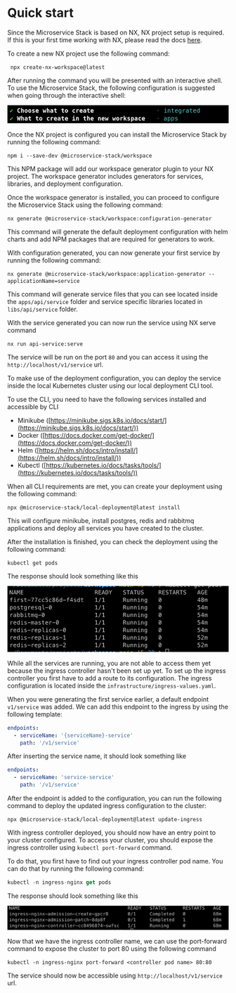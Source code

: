 # Quick start

Since the Microservice Stack is based on NX, NX project setup is required. If this is your first time working with NX, please read the docs [here](https://nx.dev/getting-started).



To create a new NX project use the following command:

```
 npx create-nx-workspace@latest
```

After running the command you will be presented with an interactive shell. To use the Microservice Stack, the following configuration is suggested when going through the interactive shell:

<img src=".gitbook/assets/image (2).png" alt="" data-size="original">

Once the NX project is configured you can install the Microservice Stack by running the following command:

```
npm i --save-dev @microservice-stack/workspace
```

This NPM package will add our workspace generator plugin to your NX project. The workspace generator includes generators for services, libraries, and deployment configuration.

Once the workspace generator is installed, you can proceed to configure the Microservice Stack using the following command:

```
nx generate @microservice-stack/workspace:configuration-generator
```

This command will generate the default deployment configuration with helm charts and add NPM packages that are required for generators to work.

With configuration generated, you can now generate your first service by running the following command:

```
nx generate @microservice-stack/workspace:application-generator --applicationName=service
```

This command will generate service files that you can see located inside the `apps/api/service` folder and service specific libraries located in `libs/api/service` folder.

With the service generated you can now run the service using NX serve command

```
nx run api-service:serve
```

The service will be run on the port `80` and you can access it using the `http://localhost/v1/service` url.

To make use of the deployment configuration, you can deploy the service inside the local Kubernetes cluster using our local deployment CLI tool.&#x20;

To use the CLI, you need to have the following services installed and accessible by CLI

* Minikube ([https://minikube.sigs.k8s.io/docs/start/](https://minikube.sigs.k8s.io/docs/start/))
* Docker ([https://docs.docker.com/get-docker/](https://docs.docker.com/get-docker/))
* Helm ([https://helm.sh/docs/intro/install/](https://helm.sh/docs/intro/install/))
* Kubectl ([https://kubernetes.io/docs/tasks/tools/](https://kubernetes.io/docs/tasks/tools/))

When all CLI requirements are met, you can create your deployment using the following command:

```
npx @microservice-stack/local-deployment@latest install
```

This will configure minikube, install postgres, redis and rabbitmq applications and deploy all services you have created to the cluster.

After the installation is finished, you can check the deployment using the following command:

```
kubectl get pods
```

The response should look something like this

![](.gitbook/assets/image.png)

While all the services are running, you are not able to access them yet because the ingress controller hasn't been set up yet. To set up the ingress controller you first have to add a route to its configuration. The ingress configuration is located inside the `infrastructure/ingress-values.yaml`.

When you were generating the first service earlier, a default endpoint `v1/service` was added. We can add this endpoint to the ingress by using the following template:

```yaml
endpoints:
  - serviceName: '{serviceName}-service'
    path: '/v1/service'
```

After inserting the service name, it should look something like

```yaml
endpoints:
  - serviceName: 'service-service'
    path: '/v1/service'
```

After the endpoint is added to the configuration, you can run the following command to deploy the updated ingress configuration to the cluster:

```
npx @microservice-stack/local-deployment@latest update-ingress
```

With ingress controller deployed, you should now have an entry point to your cluster configured. To access your cluster, you should expose the ingress controller using `kubectl port-forward` command.

To do that, you first have to find out your ingress controller pod name. You can do that by running the following command:

```typescript
kubectl -n ingress-nginx get pods
```

The response should look something like this

![](<.gitbook/assets/image (1).png>)

Now that we have the ingress controller name, we can use the port-forward command to expose the cluster to port 80 using the following command

```
kubectl -n ingress-nginx port-forward <controller pod name> 80:80
```

The service should now be accessible using `http://localhost/v1/service` url.
